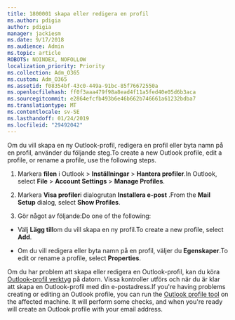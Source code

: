 ```yaml
---
title: 1800001 skapa eller redigera en profil
ms.author: pdigia
author: pdigia
manager: jackiesm
ms.date: 9/17/2018
ms.audience: Admin
ms.topic: article
ROBOTS: NOINDEX, NOFOLLOW
localization_priority: Priority
ms.collection: Adm_O365
ms.custom: Adm_O365
ms.assetid: f08354bf-43c0-449a-91bc-85f76672550a
ms.openlocfilehash: ff0f3aaa479f98a8ead4f11a5fed40e05d6b3aca
ms.sourcegitcommit: e2864efcfb493b6e46b662b746661a61232bdba7
ms.translationtype: MT
ms.contentlocale: sv-SE
ms.lasthandoff: 01/24/2019
ms.locfileid: "29492042"
---
```

<span data-ttu-id="4d801-102">Om du vill skapa en ny Outlook-profil, redigera en profil eller byta namn på en profil, använder du följande steg.</span><span class="sxs-lookup"><span data-stu-id="4d801-102">To create a new Outlook profile, edit a profile, or rename a profile, use the following steps.</span></span>
  
1. <span data-ttu-id="4d801-103">Markera **filen** i Outlook \> **Inställningar** \> **Hantera profiler**.</span><span class="sxs-lookup"><span data-stu-id="4d801-103">In Outlook, select **File** \> **Account Settings** \> **Manage Profiles**.</span></span>
    
2. <span data-ttu-id="4d801-104">Markera **Visa profiler**i dialogrutan **Installera e-post** .</span><span class="sxs-lookup"><span data-stu-id="4d801-104">From the **Mail Setup** dialog, select **Show Profiles**.</span></span>
    
3. <span data-ttu-id="4d801-105">Gör något av följande:</span><span class="sxs-lookup"><span data-stu-id="4d801-105">Do one of the following:</span></span>
    
  - <span data-ttu-id="4d801-106">Välj **Lägg till**om du vill skapa en ny profil.</span><span class="sxs-lookup"><span data-stu-id="4d801-106">To create a new profile, select **Add**.</span></span>
    
  - <span data-ttu-id="4d801-107">Om du vill redigera eller byta namn på en profil, väljer du **Egenskaper**.</span><span class="sxs-lookup"><span data-stu-id="4d801-107">To edit or rename a profile, select **Properties**.</span></span>
    
<span data-ttu-id="4d801-p101">Om du har problem att skapa eller redigera en Outlook-profil, kan du köra [Outlook-profil verktyg](https://aka.ms/SaRA-OutlookSetupProfile) på datorn. Vissa kontroller utförs och när du är klar att skapa en Outlook-profil med din e-postadress.</span><span class="sxs-lookup"><span data-stu-id="4d801-p101">If you're having problems creating or editing an Outlook profile, you can run the [Outlook profile tool](https://aka.ms/SaRA-OutlookSetupProfile) on the affected machine. It will perform some checks, and when you're ready will create an Outlook profile with your email address.</span></span> 
  

